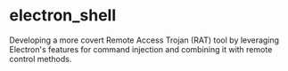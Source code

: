 # electron_shell
Developing a more covert Remote Access Trojan (RAT) tool by leveraging Electron's features for command injection and combining it with remote control methods.
